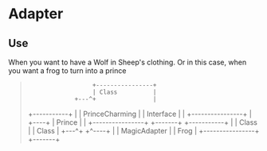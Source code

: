 # Adapter
## Use
When you want to have a Wolf in Sheep's clothing. Or in this case, when you want a frog to turn into a prince
>                       +----------------+
>                       | Class          |
>                  +---^+                |
> +-----------+    |    | PrinceCharming |
> | Interface |    |    +----------------+
> |           +----+
> | Prince    |    |    +----------------+     +-------+
> +-----------+    |    | Class          |     | Class |
>                  +---^+                +^----+       |
>                       | MagicAdapter   |     | Frog  |
>                       +----------------+     +-------+
